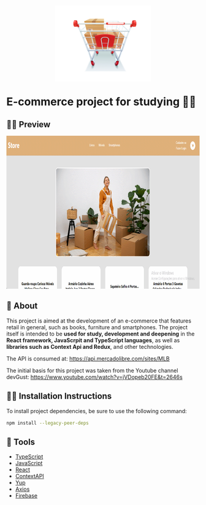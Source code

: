 <h1>
    <p align="center">
    <img src="./src/assets/14182.jpg" width="250" height="200"  />
        </p>
    <p>E-commerce project for studying 👨‍💻</p>
</h1>

## 🧑‍💻 Preview

<p align="center">
    <img src="./src/assets/GIF_Project.gif" alt="GIF" width="700" height="400"  />
</p>

## 📖 About

This project is aimed at the development of an e-commerce that features retail in general, such as books, furniture and smartphones. The project itself is intended to be **used for study, development and deepening** in the **React framework, JavaScrpit and TypeScript languages**, as well as **libraries such as Context Api and Redux**, and other technologies.

The API is consumed at: https://api.mercadolibre.com/sites/MLB

The initial basis for this project was taken from the Youtube channel devGust: https://www.youtube.com/watch?v=jVDopeb20FE&t=2646s

## 👷‍♂️ Installation Instructions

To install project dependencies, be sure to use the following command:

```bash
npm install --legacy-peer-deps
```
## 🔨 Tools

- [TypeScript](https://www.typescriptlang.org/docs/)
- [JavaScript](https://devdocs.io/javascript/)
- [React](https://react.dev/)
- [ContextAPI](https://legacy.reactjs.org/docs/context.html)
- [Yup](https://www.npmjs.com/package/yup)
- [Axios](https://axios-http.com/docs/intro)
- [Firebase](https://firebase.google.com/)
```
